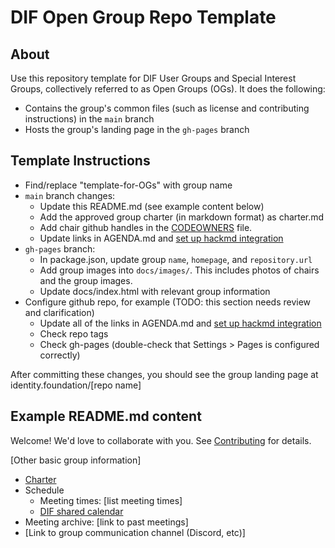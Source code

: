 # DIF Open Group Repo Template

## About
Use this repository template for DIF User Groups and Special Interest Groups, collectively referred to as Open Groups (OGs). It does the following:
- Contains the group's common files (such as license and contributing instructions) in the `main` branch
- Hosts the group's landing page in the `gh-pages` branch

## Template Instructions
- Find/replace "template-for-OGs" with group name
- `main` branch changes:
    - Update this README.md (see example content below)
    - Add the approved group charter (in markdown format) as charter.md
    - Add chair github handles in the [CODEOWNERS](./CODEOWNERS) file.
    - Update links in AGENDA.md and [set up hackmd integration](https://hackmd.io/s/link-with-github)
- `gh-pages` branch:
    - In package.json, update group `name`, `homepage`, and `repository.url` 
    - Add group images into `docs/images/`. This includes photos of chairs and the group images.
    - Update docs/index.html with relevant group information
- Configure github repo, for example  (TODO: this section needs review and clarification)
    - Update all of the links in AGENDA.md and [set up hackmd integration](https://hackmd.io/c/tutorials/%2Fs%2Flink-with-github)
    - Check repo tags
    - Check gh-pages (double-check that Settings > Pages is configured correctly)

After committing these changes, you should see the group landing page at identity.foundation/[repo name]

## Example README.md content
Welcome! We'd love to collaborate with you. See [Contributing](contributing.md) for details.

[Other basic group information]

- [Charter](charter.md)
- Schedule
    - Meeting times: [list meeting times]
    - [DIF shared calendar](https://calendar.google.com/calendar/u/0/embed?src=decentralized.identity@gmail.com)
- Meeting archive: [link to past meetings]
- [Link to group communication channel (Discord, etc)]
